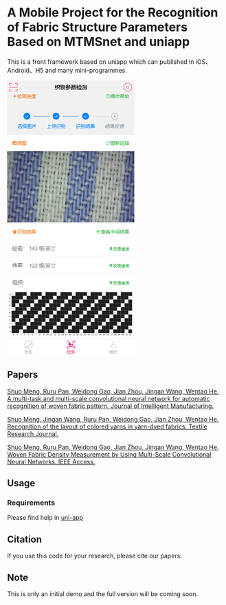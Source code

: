 # A Mobile Project for the Recognition of Fabric Structure Parameters Based on MTMSnet and uniapp
This is a front framework based on uniapp which can published in iOS、Android、H5 and many mini-programmes.


![Index.png](./Demo.png)

## Papers

[Shuo Meng, Ruru Pan, Weidong Gao, Jian Zhou, Jingan Wang, Wentao He. A multi-task and multi-scale convolutional neural network for automatic recognition of woven fabric pattern. Journal of Intelligent Manufacturing.](https://doi.org/10.1007/s10845-020-01607-9)

[Shuo Meng, Jingan Wang, Ruru Pan, Weidong Gao, Jian Zhou, Wentao He. Recognition of the layout of colored yarns in yarn-dyed fabrics. Textile Research Journal.]( https://doi.org/10.1177/0040517520932830)

[Shuo Meng, Ruru Pan, Weidong Gao, Jian Zhou, Jingan Wang, Wentao He. Woven Fabric Density Measurement by Using Multi-Scale Convolutional Neural Networks. IEEE Access.]( https://doi.org/10.1109/ACCESS.2019.2922502)

## Usage
### Requirements
Please find help in [uni-app](https://uniapp.dcloud.io/)


## Citation
If you use this code for your research, please cite our papers.

## Note
This is only an initial demo and the full version will be coming soon.
